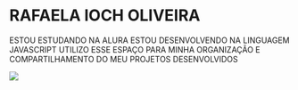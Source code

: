 # RAFAELA lOCH OLIVEIRA
ESTOU ESTUDANDO NA ALURA
ESTOU DESENVOLVENDO NA LINGUAGEM JAVASCRIPT
UTILIZO ESSE ESPAÇO PARA MINHA ORGANIZAÇÃO E COMPARTILHAMENTO DO MEU PROJETOS DESENVOLVIDOS

![](https://gifs.alphacoders.com/gifs/view/195623)

